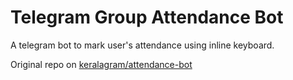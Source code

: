 # Telegram Group Attendance Bot

A telegram bot to mark user's attendance using inline keyboard.

Original repo on [keralagram/attendance-bot](https://gitlab.com/keralagram/attendance-bot)
